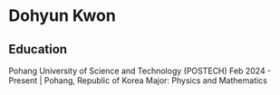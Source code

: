 # Dohyun Kwon
## Education
Pohang University of Science and Technology (POSTECH)
Feb 2024 - Present | Pohang, Republic of Korea
Major: Physics and Mathematics
